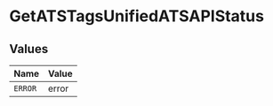 # GetATSTagsUnifiedATSAPIStatus


## Values

| Name    | Value   |
| ------- | ------- |
| `ERROR` | error   |